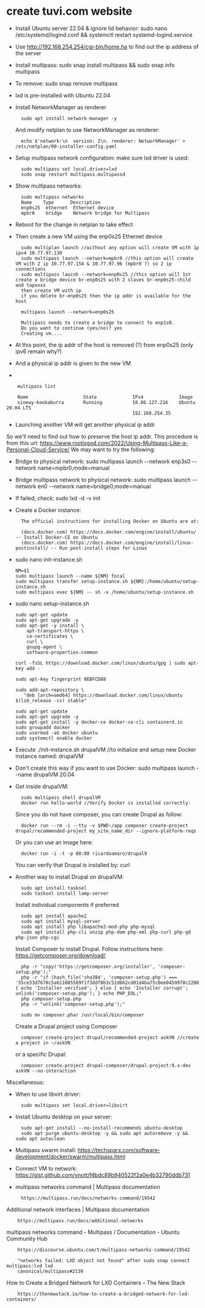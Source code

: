 # create tuvi.com website 
- Install Ubuntu server 22.04 & ignore lid behavior:  sudo nano /etc/systemd/logind.conf && systemctl restart systemd-logind.service
- Use http://192.168.254.254/cgi-bin/home.ha to find out the ip address of the server
- Install multipass:  sudo snap install multipass && sudo snap info multipass
-   To remove:  sudo snap remove multipass

- lxd is pre-installed with Ubuntu 22.04
- Install NetworkManager as renderer
        
        sudo apt install network-manager -y

  And modify netplan to use NetworkManager as renderer:
  
        echo $'network:\n  version: 2\n. renderer: NetworkManager' > /etc/netplan/00-installer-config.yaml
        
- Setup multipass network configuration:  make sure lxd driver is used: 
        
        sudo multipass set local.driver=lxd        
        sudo snap restart multipass.multipassd
        
- Show multipass networks:  
        
        sudo multipass networks
        Name    Type      Description
        enp0s25  ethernet  Ethernet device
        mpbr0    bridge    Network bridge for Multipass
  
- Reboot for the change in netplan to take effect

- Then create a new VM using the enp0s25 Ethernet device
        
        sudo multiplan launch //without any option will create VM with 1p ipv4 10.77.97.130
        sudo multipass launch --network=mpbr0 //this option will create VM with 2 ip 10.77.97.154 & 10.77.97.96 (mpbr0 ?) so 2 ip connections
        sudo multipass laucnh --network=enp0s25 //this option will 1st create a bridge device br-enp0s25 with 2 slaves br-enp0s25-child and tapxxxx
        then create VM with ip 
        if you delete br-enp0s25 then the ip addr is available for the host
        
        multipass launch --network=enp0s25

        Multipass needs to create a bridge to connect to enp1s0.
        Do you want to continue (yes/no)? yes
        Creating vm....

- At this point, the ip addr of the host is removed (?) from enp0s25 (only ipv6 remain why?)
- And a physical ip addr is given to the new VM
- 
        
        multipass list

        Name                    State             IPv4             Image
        sinewy-kookaburra       Running           10.86.127.216    Ubuntu 20.04 LTS
                                                  192.168.254.35
- Launching another VM will get another physical ip addr

So we'll need to find out how to preserve the host ip addr.
This procedure is from this url:  https://www.rootisgod.com/2022/Using-Multipass-Like-a-Personal-Cloud-Service/
We may want to try the following:

- Bridge to physical network:  sudo multipass launch --network enp3s0 --network name=mpbr0,mode=manual
- Bridge multipass network to physical network:  sudo multipass launch --network en0 --network name=bridge0,mode=manual
- If failed, check:  sudo lxd -d -v init
- Create a Docker instance:

        The official instructions for installing Docker on Ubuntu are at:

        (docs.docker.com) https://docs.docker.com/engine/install/ubuntu/ -- Install Docker-CE on Ubuntu
        (docs.docker.com) https://docs.docker.com/engine/install/linux-postinstall/ -- Run post-install steps for Linux

-   sudo nano init-instance.sh
        
        NM=$1
        sudo multipass launch --name ${NM} focal
        sudo multipass transfer setup-instance.sh ${NM}:/home/ubuntu/setup-instance.sh
        sudo multipass exec ${NM} -- sh -x /home/ubuntu/setup-instance.sh

-   sudo nano setup-instance.sh
        
        sudo apt-get update
        sudo apt-get upgrade -y
        sudo apt-get -y install \
            apt-transport-https \
            ca-certificates \
            curl \
            gnupg-agent \
            software-properties-common

        curl -fsSL https://download.docker.com/linux/ubuntu/gpg | sudo apt-key add -

        sudo apt-key fingerprint 0EBFCD88

        sudo add-apt-repository \
           "deb [arch=amd64] https://download.docker.com/linux/ubuntu $(lsb_release -cs) stable"

        sudo apt-get update
        sudo apt-get upgrade -y
        sudo apt-get install -y docker-ce docker-ce-cli containerd.io
        sudo groupadd docker
        sudo usermod -aG docker ubuntu
        sudo systemctl enable docker
        
- Execute ./init-instance.sh drupalVM //to initialize and setup new Docker instance named: drupalVM
- Don't create this way if you want to use Docker:  sudo multipass launch --name drupalVM 20.04
- Get inside drupalVM:  
        
        sudo multipass shell drupalVM
        docker run hello-world //Verify Docker is installed correctly:  
  
  Since you do not have composer, you can create Drupal as follow:
  
        docker run --rm -i --tty -v $PWD:/app composer create-project drupal/recommended-project my_site_name_dir --ignore-platform-reqs

  Or you can use an image here:
  
        docker run -i -t -p 80:80 ricardoamaro/drupal9
  
  You can verify that Drupal is installed by: curl 

- Another way to install Drupal on drupalVM:  
        
        sudo apt install tasksel
        sudo tasksel install lamp-server
        
  Install individual components if preferred

        sudo apt install apache2
        sudo apt install mysql-server
        sudo apt install php libapache2-mod-php php-mysql
        sudo apt install php-cli unzip php-dom php-xml php-curl php-gd php-json php-cgi

  Install Composer to install Drupal.  Follow instructions here: https://getcomposer.org/download/
    
        php -r "copy('https://getcomposer.org/installer', 'composer-setup.php');"
        php -r "if (hash_file('sha384', 'composer-setup.php') === '55ce33d7678c5a611085589f1f3ddf8b3c52d662cd01d4ba75c0ee0459970c2200a51f492d557530c71c15d8dba01eae') { echo 'Installer verified'; } else { echo 'Installer corrupt'; unlink('composer-setup.php'); } echo PHP_EOL;"
        php composer-setup.php
        php -r "unlink('composer-setup.php');"
        
        sudo mv composer.phar /usr/local/bin/composer

  Create a Drupal project using Composer
  
        composer create-project drupal/recommended-project askVN //create a project in ~/askVN
  
  or a specific Drupal:  
        
        composer create-project drupal-composer/drupal-project:9.x-dev askVN --no-interaction

Miscellaneous:
- When to use libvirt driver:
        
        sudo multipass set local.driver=libvirt

- Install Ubuntu desktop on your server:  
        
        sudo apt-get install --no-install-recommends ubuntu-desktop
        sudo apt purge ubuntu-desktop -y && sudo apt autoremove -y && sudo apt autoclean

- Multipass swarm install: https://techsparx.com/software-development/docker/swarm/multipass.html
- Connect VM to network:  https://gist.github.com/ynott/f4bdc89b940522f2a0e4b32790ddb731
- multipass networks command | Multipass documentation

        https://multipass.run/docs/networks-command/19542

Additional network interfaces | Multipass documentation

        https://multipass.run/docs/additional-networks

multipass networks command - Multipass / Documentation - Ubuntu Community Hub

        https://discourse.ubuntu.com/t/multipass-networks-command/19542

        "networks failed: LXD object not found" after sudo snap connect multipass:lxd lxd 
        canonical/multipass#2139

How to Create a Bridged Network for LXD Containers – The New Stack

        https://thenewstack.io/how-to-create-a-bridged-network-for-lxd-containers/
